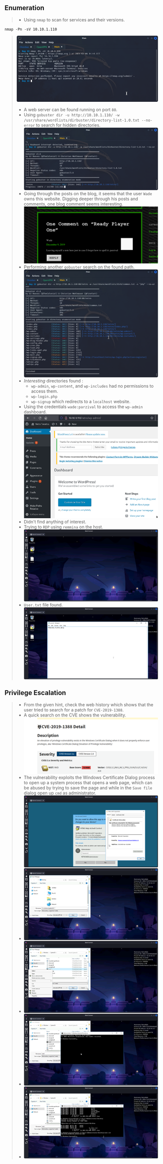 
## **Enumeration**
>	- Using `nmap` to scan for services and their versions.
```
nmap -Pn -sV 10.10.1.110
```
>	![](nmap-out.png)
>	- A web server can be found running on port `80`.
>	- Using `gobuster dir -u http://10.10.1.110/ -w /usr/share/wordlists/dirbuster/directory-list-1.0.txt --no-error` to search for hidden directories.![](gobuster-out.png)
>	- Going through the posts on the blog, it seems that the user `Wade` owns this website. Digging deeper through his posts and comments, one blog comment seems interesting.![](wade-pass.png)
>	- Performing another `gobuster` search on the found path.![](retro-gobuster-out.png)
>	- *Interesting* directories found :
>		- `wp-admin`, `wp-content`, and `wp-includes` had no permissions to access them.
>		- `wp-login.php`
>		- `wp-signup` which redirects to a `localhost` website.
>	- Using the credentials `wade:parzival` to access the `wp-admin` dashboard.![](wp-admin-page.png)
>	- Didn't find anything of interest.
>	- Trying to `RDP` using `remmina` on the host.![](rdp-access.png)
>	- `User.txt` file found.![](user-content.png)

## **Privilege Escalation**
>	- From the given hint, check the web history which shows that the user tried to search for a patch for `CVE-2019-1388`.
>	- A quick search on the CVE shows the vulnerability.![](cve-2019-1388.png)
>	- The vulnerability exploits the Windows Certificate Dialog process to open up a system process that opens a web page, which can be abused by trying to save the page and while in the `Save file` dialog open up `cmd` as administrator.![](privesc-1.png)
>	- ![](privesc-2.png)
>	- ![](privesc-3.png)
>	- ![](privesc-4.png)
>	- ![](privesc-5.png)